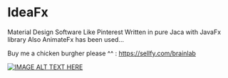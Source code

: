 # IdeaFx
Material Design Software Like Pinterest
Written in pure Jaca with JavaFx library
Also AnimateFx has been used...

Buy me a chicken burgher please ^^ : https://sellfy.com/brainlab

[![IMAGE ALT TEXT HERE](https://img.youtube.com/vi/Yl9mDUpBUHQ/0.jpg)](https://www.youtube.com/watch?v=Yl9mDUpBUHQ)
